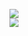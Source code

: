 [![](https://img.shields.io/badge/Made%20With-Github%20Spray-lightgrey.svg?style=for-the-badge&logo=github)](https://github.com/Annihil/github-spray#21653)  
[![](https://i.imgur.com/2DrTn0Z.gif)](https://github.com/Annihil/github-spray)